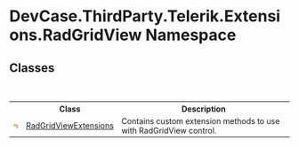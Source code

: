 # DevCase.ThirdParty.Telerik.Extensions.RadGridView Namespace
 




## Classes
&nbsp;<table><tr><th></th><th>Class</th><th>Description</th></tr><tr><td>![Public class](media/pubclass.gif "Public class")</td><td><a href="T_DevCase_ThirdParty_Telerik_Extensions_RadGridView_RadGridViewExtensions">RadGridViewExtensions</a></td><td>
Contains custom extension methods to use with RadGridView control.</td></tr></table>&nbsp;
